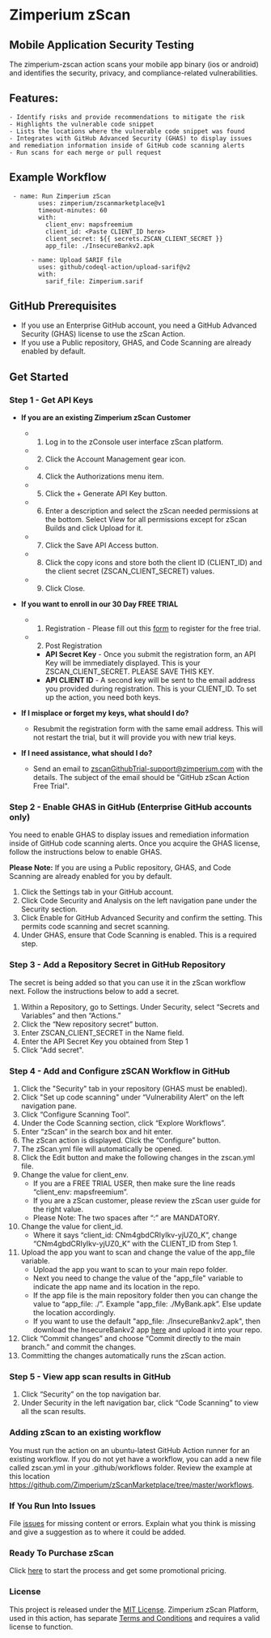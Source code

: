 # Zimperium zScan 
## Mobile Application Security Testing

The zimperium-zscan action scans your mobile app binary (ios or android) and identifies the security, privacy, and compliance-related vulnerabilities.

## Features:
    - Identify risks and provide recommendations to mitigate the risk
    - Highlights the vulnerable code snippet
    - Lists the locations where the vulnerable code snippet was found
    - Integrates with GitHub Advanced Security (GHAS) to display issues and remediation information inside of GitHub code scanning alerts
    - Run scans for each merge or pull request

## Example Workflow

     - name: Run Zimperium zScan
            uses: zimperium/zscanmarketplace@v1
            timeout-minutes: 60
            with:
              client_env: mapsfreemium
              client_id: <Paste CLIENT_ID here>
              client_secret: ${{ secrets.ZSCAN_CLIENT_SECRET }}
              app_file: ./InsecureBankv2.apk

          - name: Upload SARIF file
            uses: github/codeql-action/upload-sarif@v2
            with:  
              sarif_file: Zimperium.sarif

## GitHub Prerequisites
  - If you use an Enterprise GitHub account, you need a GitHub Advanced Security (GHAS) license to use the zScan Action.
  - If you use a Public repository, GHAS, and Code Scanning are already enabled by default. 

## Get Started 

### Step 1 - Get API Keys 
 - **If you are an existing Zimperium zScan Customer**
    - 1. Log in to the zConsole user interface zScan platform.
    - 2. Click the Account Management gear icon.
    - 4. Click the Authorizations menu item.
    - 5. Click the + Generate API Key button.
    - 6. Enter a description and select the zScan needed permissions at the bottom. Select View for all permissions except for zScan Builds and click Upload for it.
    - 7. Click the Save API Access button.
    - 8. Click the copy icons and store both the client ID (CLIENT_ID) and the client secret (ZSCAN_CLIENT_SECRET) values.
    - 9. Click Close.​
     
- **If you want to enroll in our 30 Day FREE TRIAL**

    - 1. Registration - Please fill out this [form](https://www.zimperium.com/github-action-zscan/) to register for the free trial.
    - 2. Post Registration 
        - **API Secret Key** - Once you submit the registration form, an API Key will be immediately displayed. This is your ZSCAN_CLIENT_SECRET. PLEASE SAVE THIS KEY.
        - **API CLIENT ID** - A second key will be sent to the email address you provided during registration. This is your CLIENT_ID.
To set up the action, you need both keys.

- **If I misplace or forget my keys, what should I do?**

    - Resubmit the registration form with the same email address. This will not restart the trial, but it will provide you with new trial keys.
      
- **If I need assistance, what should I do?**
    - Send an email to zscanGithubTrial-support@zimperium.com with the details. The subject of the email should be "GitHub zScan Action Free Trial".

### Step 2 - Enable GHAS in GitHub (Enterprise GitHub accounts only)

You need to enable GHAS to display issues and remediation information inside of GitHub code scanning alerts. Once you acquire the GHAS license, follow the instructions below to enable GHAS. 

**Please Note:** If you are using a Public repository, GHAS, and Code Scanning are already enabled for you by default.

1. Click the Settings tab in your GitHub account.
2. Click Code Security and Analysis on the left navigation pane under the Security section.
3. Click Enable for GitHub Advanced Security and confirm the setting. This permits code scanning and secret scanning.
4. Under GHAS, ensure that Code Scanning is enabled. This is a required step.


### Step 3 - Add a Repository Secret in GitHub Repository
The secret is being added so that you can use it in the zScan workflow next. Follow the instructions below to add a secret.

1. Within a Repository, go to Settings. Under Security, select “Secrets and Variables” and then “Actions.”
2. Click the “New repository secret” button.
3. Enter ZSCAN_CLIENT_SECRET in the Name field.
4. Enter the API Secret Key you obtained from Step 1
5. Click "Add secret".

### Step 4 - Add and Configure zSCAN Workflow in GitHub
1. Click the "Security" tab in your repository (GHAS must be enabled).
2. Click "Set up code scanning" under “Vulnerability Alert” on the left navigation pane.
3. Click “Configure Scanning Tool”.
4. Under the Code Scanning section, click “Explore Workflows”.
5. Enter “zScan” in the search box and hit enter.
6. The zScan action is displayed. Click the “Configure” button.
7. The zScan.yml file will automatically be opened.
8. Click the Edit button and make the following changes in the zscan.yml file.
9. Change the value for client_env.
    - If you are a FREE TRIAL USER, then make sure the line reads “client_env: mapsfreemium”.
    - If you are a zScan customer, please review the zScan user guide for the right value. 
    - Please Note: The two spaces after “:” are MANDATORY.
10. Change the value for client_id.
    - Where it says “client_id: CNm4gbdCRIyIkv-yjUZ0_K”, change “CNm4gbdCRIyIkv-yjUZ0_K” with the CLIENT_ID from Step 1.
11. Upload the app you want to scan and change the value of the app_file variable.
    - Upload the app you want to scan to your main repo folder.
    - Next you need to change the value of the "app_file" variable to indicate the app name and its location in the repo.
    - If the app file is the main repository folder then you can change the value to “app_file: ./<appfilename>”. Example "app_file: ./MyBank.apk”.  Else update the location accordingly.
    - If you want to use the default "app_file: ./InsecureBankv2.apk", then download the InsecureBankv2 app [here](https://github.com/dineshshetty/Android-InsecureBankv2/releases/download/2.3.1/InsecureBankv2.apk) and upload it into your repo.
12. Click “Commit changes” and choose “Commit directly to the main branch.” and commit the changes.
13. Committing the changes automatically runs the zScan action.

### Step 5 - View app scan results in GitHub
1. Click “Security” on the top navigation bar.
2. Under Security in the left navigation bar, click “Code Scanning” to view all the scan results.

### Adding zScan to an existing workflow
​You must run the action on an ubuntu-latest GitHub Action runner for an existing workflow.  ​If you do not yet have a workflow, you can add a new file called zscan.yml in your .github/workflows folder. 
​Review the example at this location https://github.com/Zimperium/zScanMarketplace/tree/master/workflows.

### If You Run Into Issues
File [issues](https://github.com/Zimperium/zScanMarketplace/issues) for missing content or errors. Explain what you think is missing and give a suggestion as to where it could be added.

### Ready To Purchase zScan
Click [here](https://get.zimperium.com/purchase-zscan/) to start the process and get some promotional pricing.

### License
This project is released under the [MIT License](https://github.com/Zimperium/zScanMarketplace/blob/master/LICENSE).
Zimperium zScan Platform, used in this action, has separate [Terms and Conditions](https://www.zimperium.com/zimperium-eula/) and requires a valid license to function.

